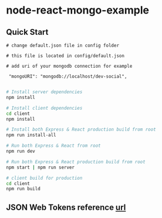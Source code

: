 # node-react-mongo-example



## Quick Start

```
# change default.json file in config folder

# this file is located in config/default.json

# add uri of your mongodb connection for example

 "mongoURI": "mongodb://localhost/dev-social", 
 
```

```bash
# Install server dependencies
npm install

# Install client dependencies
cd client
npm install

# Install both Express & React production build from root
npm run install-all

# Run both Express & React from root
npm run dev

# Run both Express & React production build from root
npm start | npm run server

# client build for production
cd client
npm run build
```
## JSON Web Tokens reference [url]


[url]: https://jwt.io/
